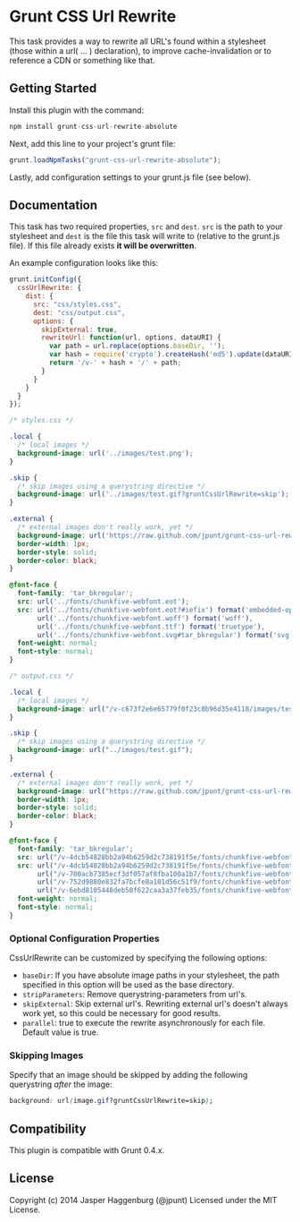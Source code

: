 # Grunt CSS Url Rewrite

This task provides a way to rewrite all URL's found within a stylesheet (those within a url( ... ) declaration), to improve cache-invalidation or to reference a CDN or something like that.

## Getting Started

Install this plugin with the command:

```js
npm install grunt-css-url-rewrite-absolute
```

Next, add this line to your project's grunt file:

```js
grunt.loadNpmTasks("grunt-css-url-rewrite-absolute");
```

Lastly, add configuration settings to your grunt.js file (see below).

## Documentation

This task has two required properties, `src` and `dest`. `src` is the path to your stylesheet and `dest` is the file this task will write to (relative to the grunt.js file). If this file already exists **it will be overwritten**.

An example configuration looks like this:

```js
grunt.initConfig({
  cssUrlRewrite: {
    dist: {
      src: "css/styles.css",
      dest: "css/output.css",
      options: {
        skipExternal: true,
        rewriteUrl: function(url, options, dataURI) {
          var path = url.replace(options.baseDir, '');
          var hash = require('crypto').createHash('md5').update(dataURI).digest('hex');
          return '/v-' + hash + '/' + path;
        }
      }
    }
  }
});
```

```css
/* styles.css */

.local {
  /* local images */
  background-image: url('../images/test.png');
}

.skip {
  /* skip images using a querystring directive */
  background-image: url('../images/test.gif?gruntCssUrlRewrite=skip');
}

.external {
  /* external images don't really work, yet */
  background-image: url('https://raw.github.com/jpunt/grunt-css-url-rewrite/master/example/images/test.png');
  border-width: 1px;
  border-style: solid;
  border-color: black;
}

@font-face {
  font-family: 'tar_bkregular';
  src: url('../fonts/chunkfive-webfont.eot');
  src: url('../fonts/chunkfive-webfont.eot?#iefix') format('embedded-opentype'),
       url('../fonts/chunkfive-webfont.woff') format('woff'),
       url('../fonts/chunkfive-webfont.ttf') format('truetype'),
       url('../fonts/chunkfive-webfont.svg#tar_bkregular') format('svg');
  font-weight: normal;
  font-style: normal;
}
```

```css
/* output.css */

.local {
  /* local images */
  background-image: url("/v-c673f2e6e65779f0f23c8b96d35e4118/images/test.png");
}

.skip {
  /* skip images using a querystring directive */
  background-image: url("../images/test.gif");
}

.external {
  /* external images don't really work, yet */
  background-image: url("https://raw.github.com/jpunt/grunt-css-url-rewrite/master/example/images/test.png");
  border-width: 1px;
  border-style: solid;
  border-color: black;
}

@font-face {
  font-family: 'tar_bkregular';
  src: url("/v-4dcb54828bb2a94b6259d2c738191f5e/fonts/chunkfive-webfont.eot");
  src: url("/v-4dcb54828bb2a94b6259d2c738191f5e/fonts/chunkfive-webfont.eot?#iefix") format('embedded-opentype'),
       url("/v-700acb7385ecf3df057af8fba100a1b7/fonts/chunkfive-webfont.woff") format('woff'),
       url("/v-752d9880e832fa7bcfe8a101d56c51f9/fonts/chunkfive-webfont.ttf") format('truetype'),
       url("/v-6ebd8105448deb58f622caa3a37feb35/fonts/chunkfive-webfont.svg#tar_bkregular") format('svg');
  font-weight: normal;
  font-style: normal;
}
```

### Optional Configuration Properties

CssUrlRewrite can be customized by specifying the following options:

* `baseDir`: If you have absolute image paths in your stylesheet, the path specified in this option will be used as the base directory.
* `stripParameters`: Remove querystring-parameters from url's.
* `skipExternal`: Skip external url's. Rewriting external url's doesn't always work yet, so this could be necessary for good results.
* `parallel`: true to execute the rewrite asynchronously for each file. Default value is true.

### Skipping Images

Specify that an image should be skipped by adding the following querystring *after* the image:

```css
background: url(image.gif?gruntCssUrlRewrite=skip);
```

## Compatibility

This plugin is compatible with Grunt 0.4.x.

## License

Copyright (c) 2014 Jasper Haggenburg (@jpunt)
Licensed under the MIT License.

